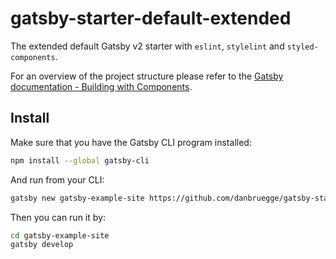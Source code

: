 # gatsby-starter-default-extended
The extended default Gatsby v2 starter with `eslint`, `stylelint` and
`styled-components`.

For an overview of the project structure please refer to the [Gatsby
documentation - Building with
Components](https://www.gatsbyjs.org/docs/building-with-components/).

## Install

Make sure that you have the Gatsby CLI program installed:
```sh
npm install --global gatsby-cli
```

And run from your CLI:
```sh
gatsby new gatsby-example-site https://github.com/danbruegge/gatsby-starter-default-extended/
```

Then you can run it by:
```sh
cd gatsby-example-site
gatsby develop
```
